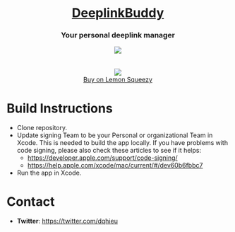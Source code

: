 <h1 align="center"><a href="https://deeplinkbuddy.com">DeeplinkBuddy</a></h1>
<h3 align="center">Your personal deeplink manager</h3>

<p align="center">
  <img src="https://deeplinkbuddy.com/_next/image?url=%2F_next%2Fstatic%2Fmedia%2Fapp_preview.0783963d.png&w=3840&q=75">
  <br/>
  <br/>
  <br/>
  <a href="https://apps.apple.com/vn/app/deeplink-buddy/id6443472268"><img src="https://developer.apple.com/app-store/marketing/guidelines/images/badge-download-on-the-mac-app-store.svg" /></a>
  <br/>
  <a href="https://hieudinh.lemonsqueezy.com/checkout/buy/d95b0c69-630c-46d2-a445-292d3f2f948b">Buy on Lemon Squeezy</a>
  
</p>

# Build Instructions
 - Clone repository.
 - Update signing Team to be your Personal or organizational Team in Xcode. This is needed to build the app locally. If you have problems with code signing, please also check these articles to see if it helps:
   - https://developer.apple.com/support/code-signing/
   - https://help.apple.com/xcode/mac/current/#/dev60b6fbbc7 
 - Run the app in Xcode.

# Contact
- **Twitter**: https://twitter.com/dqhieu
